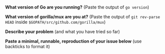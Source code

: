 **What version of Go are you running?** (Paste the output of `go version`)


**What version of gorilla/mux are you at?** (Paste the output of `git rev-parse HEAD` inside `$GOPATH/src/github.com/gorilla/mux`)


**Describe your problem** (and what you have tried so far)


**Paste a minimal, runnable, reproduction of your issue below** (use backticks to format it)
